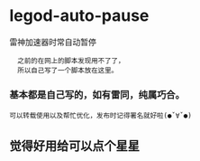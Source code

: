 # legod-auto-pause
雷神加速器时常自动暂停

      之前的在网上的脚本发现用不了了，
      所以自己写了一个脚本放在这里。


### 基本都是自己写的，如有雷同，纯属巧合。

    可以转载使用以及帮忙优化，发布时记得署名就好啦(●ˇ∀ˇ●)

## 觉得好用给可以点个星星
